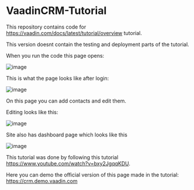 # VaadinCRM-Tutorial

This repository contains code for https://vaadin.com/docs/latest/tutorial/overview tutorial.

This version doesnt contain the testing and deployment parts of the tutorial.

When you run the code this page opens:

![image](https://user-images.githubusercontent.com/79150411/220162564-3ee6a6e1-69a9-4c65-accf-03ba6b583662.png)

This is what the page looks like after login:

![image](https://user-images.githubusercontent.com/79150411/220162859-5de2208c-d096-4f99-9df9-cdc658d1a2dc.png)

On this page you can add contacts and edit them.

Editing looks like this:

![image](https://user-images.githubusercontent.com/79150411/220163010-83e790a3-e87c-4713-8dfa-e4549c75fa84.png)

Site also has dashboard page which looks like this

![image](https://user-images.githubusercontent.com/79150411/220163179-7cae6833-29ae-478d-b57a-ed45e41dd246.png)

This tutorial was done by following this tutorial https://www.youtube.com/watch?v=bxy2JgqqKDU.

Here you can demo the official version of this page made in the tutorial: https://crm.demo.vaadin.com
